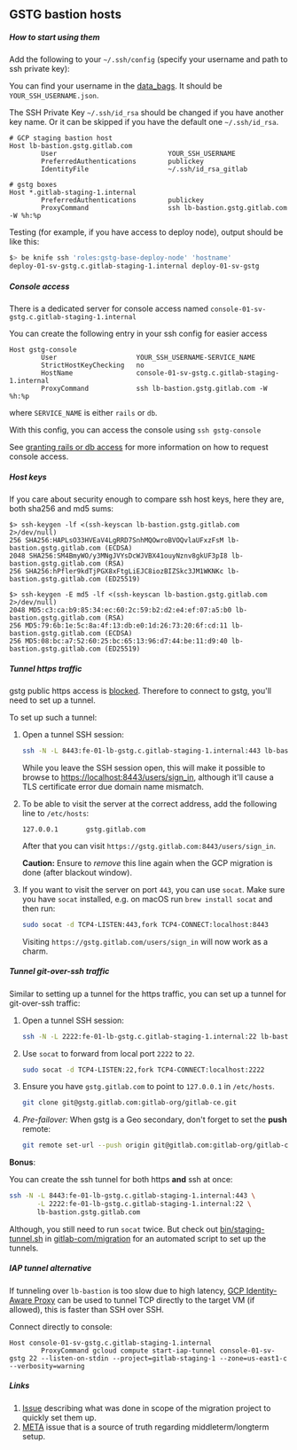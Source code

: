 ## GSTG bastion hosts

##### How to start using them

Add the following to your `~/.ssh/config` (specify your username and path to ssh private key):

You can find your username in the [data_bags](https://gitlab.com/gitlab-com/gl-infra/chef-repo/-/tree/master/data_bags/users). It should
be `YOUR_SSH_USERNAME.json`.

The SSH Private Key `~/.ssh/id_rsa` should be changed if you have another key name. Or it can be skipped if you have the default one `~/.ssh/id_rsa`.

```
# GCP staging bastion host
Host lb-bastion.gstg.gitlab.com
        User                            YOUR_SSH_USERNAME
        PreferredAuthentications        publickey
        IdentityFile                    ~/.ssh/id_rsa_gitlab

# gstg boxes
Host *.gitlab-staging-1.internal
        PreferredAuthentications        publickey
        ProxyCommand                    ssh lb-bastion.gstg.gitlab.com -W %h:%p
```

Testing (for example, if you have access to deploy node), output should be like this:

```bash
$> be knife ssh 'roles:gstg-base-deploy-node' 'hostname'
deploy-01-sv-gstg.c.gitlab-staging-1.internal deploy-01-sv-gstg
```

##### Console access

There is a dedicated server for console access named
`console-01-sv-gstg.c.gitlab-staging-1.internal`

You can create the following entry in your ssh config for easier access

```
Host gstg-console
        User                    YOUR_SSH_USERNAME-SERVICE_NAME
        StrictHostKeyChecking   no
        HostName                console-01-sv-gstg.c.gitlab-staging-1.internal
        ProxyCommand            ssh lb-bastion.gstg.gitlab.com -W %h:%p
```

where `SERVICE_NAME` is either `rails` or `db`.

With this config, you can access the console using `ssh gstg-console`

See [granting rails or db access](../uncategorized/granting-rails-or-db-access.md) for more
information on how to request console access.

##### Host keys

If you care about security enough to compare ssh host keys, here they are, both sha256 and md5 sums:

```
$> ssh-keygen -lf <(ssh-keyscan lb-bastion.gstg.gitlab.com 2>/dev/null)
256 SHA256:HAPLsO33HVEaV4LgRRD7SnhMQOwroBVOQvlaUFxzFsM lb-bastion.gstg.gitlab.com (ECDSA)
2048 SHA256:SM4BmyWO/y3MNgJVYsDcWJVBX41ouyNznv8gkUF3pI8 lb-bastion.gstg.gitlab.com (RSA)
256 SHA256:hPfler9kdTjPGX8xFtgLiEJC8iozBIZSkc3JM1WKNKc lb-bastion.gstg.gitlab.com (ED25519)

$> ssh-keygen -E md5 -lf <(ssh-keyscan lb-bastion.gstg.gitlab.com 2>/dev/null)
2048 MD5:c3:ca:b9:85:34:ec:60:2c:59:b2:d2:e4:ef:07:a5:b0 lb-bastion.gstg.gitlab.com (RSA)
256 MD5:79:6b:1e:5c:8a:4f:13:db:e0:1d:26:73:20:6f:cd:11 lb-bastion.gstg.gitlab.com (ECDSA)
256 MD5:08:bc:a7:52:60:25:bc:65:13:96:d7:44:be:11:d9:40 lb-bastion.gstg.gitlab.com (ED25519)
```

##### Tunnel https traffic

gstg public https access is [blocked](https://gitlab.com/gitlab-com/migration/issues/509).
Therefore to connect to gstg, you'll need to set up a tunnel.

To set up such a tunnel:

1. Open a tunnel SSH session:

    ```sh
    ssh -N -L 8443:fe-01-lb-gstg.c.gitlab-staging-1.internal:443 lb-bastion.gstg.gitlab.com
    ```

    While you leave the SSH session open, this will make it possible to browse to <https://localhost:8443/users/sign_in>,
    although it'll cause a TLS certificate error due domain name mismatch.

1. To be able to visit the server at the correct address, add the following line to `/etc/hosts`:

    ```
    127.0.0.1       gstg.gitlab.com
    ```

    After that you can visit `https://gstg.gitlab.com:8443/users/sign_in`.

    **Caution:** Ensure to _remove_ this line again when the GCP migration is done (after blackout window).

1. If you want to visit the server on port `443`, you can use `socat`.
    Make sure you have `socat` installed, e.g. on macOS run `brew install socat` and then run:

    ```sh
    sudo socat -d TCP4-LISTEN:443,fork TCP4-CONNECT:localhost:8443
    ```

    Visiting `https://gstg.gitlab.com/users/sign_in` will now work as a charm.

##### Tunnel git-over-ssh traffic

Similar to setting up a tunnel for the https traffic, you can set up a
tunnel for git-over-ssh traffic:

1. Open a tunnel SSH session:

    ```sh
    ssh -N -L 2222:fe-01-lb-gstg.c.gitlab-staging-1.internal:22 lb-bastion.gstg.gitlab.com
    ```

1. Use `socat` to forward from local port `2222` to `22`.

    ```sh
    sudo socat -d TCP4-LISTEN:22,fork TCP4-CONNECT:localhost:2222
    ```

1. Ensure you have `gstg.gitlab.com` to point to `127.0.0.1` in `/etc/hosts`.

    ```sh
    git clone git@gstg.gitlab.com:gitlab-org/gitlab-ce.git
    ```

1. _Pre-failover:_ When gstg is a Geo secondary, don't forget to set the **push** remote:

    ```sh
    git remote set-url --push origin git@gitlab.com:gitlab-org/gitlab-ce.git
    ```

**Bonus**:

You can create the ssh tunnel for both https **and** ssh at once:

```sh
ssh -N -L 8443:fe-01-lb-gstg.c.gitlab-staging-1.internal:443 \
       -L 2222:fe-01-lb-gstg.c.gitlab-staging-1.internal:22 \
       lb-bastion.gstg.gitlab.com
```

Although, you still need to run `socat` twice. But check out
[bin/staging-tunnel.sh](https://gitlab.com/gitlab-com/migration/blob/master/bin/staging-tunnel.sh)
in [gitlab-com/migration](https://gitlab.com/gitlab-com/migration/) for an automated script to set up the tunnels.

##### IAP tunnel alternative

If tunneling over `lb-bastion` is too slow due to high latency, [GCP Identity-Aware Proxy](https://cloud.google.com/iap/) can be used to tunnel TCP directly to the target VM (if allowed), this is faster than SSH over SSH.

Connect directly to console:

```
Host console-01-sv-gstg.c.gitlab-staging-1.internal
        ProxyCommand gcloud compute start-iap-tunnel console-01-sv-gstg 22 --listen-on-stdin --project=gitlab-staging-1 --zone=us-east1-c --verbosity=warning
```

##### Links

 1. [Issue](https://gitlab.com/gitlab-com/migration/issues/299) describing what was done in scope of the migration project to quickly set them up.
 1. [META](https://gitlab.com/gitlab-com/gl-infra/reliability/-/issues/3995) issue that is a source of truth regarding middleterm/longterm setup.
